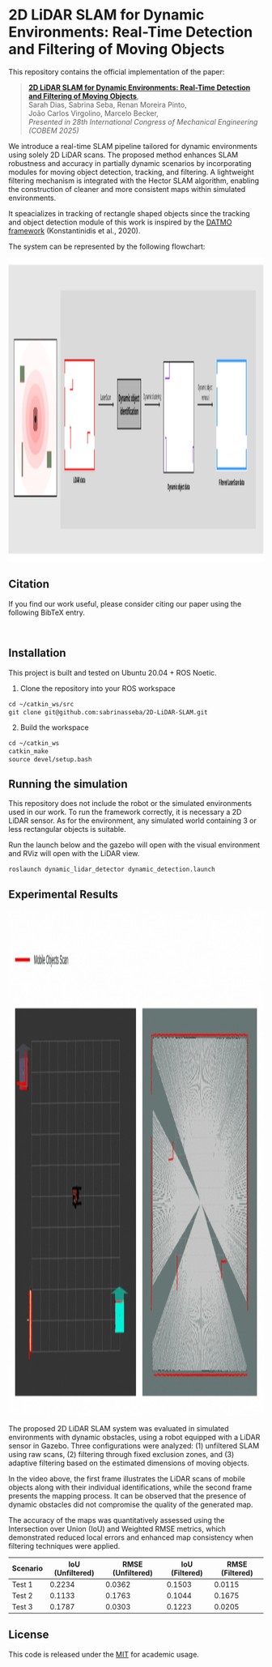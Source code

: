 # 2D LiDAR SLAM for Dynamic Environments: Real-Time Detection and Filtering of Moving Objects

This repository contains the official implementation of the paper:


> [**2D LiDAR SLAM for Dynamic Environments: Real-Time Detection and Filtering of Moving Objects**](https://www.researchgate.net/publication/395267813_2D_LiDAR_SLAM_for_Dynamic_Environments_Real-Time_Detection_and_Filtering_of_Moving_Objects),    
> Sarah Dias, Sabrina Seba, Renan Moreira Pinto,    
> João Carlos Virgolino, Marcelo Becker,      
> *Presented in 28th International Congress of Mechanical Engineering (COBEM 2025)*  

We introduce a real-time SLAM pipeline tailored for dynamic environments using solely 2D LiDAR scans. The proposed method enhances SLAM robustness and accuracy in partially dynamic scenarios by incorporating modules for moving object detection, tracking, and filtering. A lightweight filtering mechanism is integrated with the Hector SLAM algorithm, enabling the construction of cleaner and more consistent maps within simulated environments.

It speacializes in tracking of rectangle shaped objects since the tracking and object detection module of this work is inspired by the [DATMO framework](https://github.com/kostaskonkk/datmo/tree/master) (Konstantinidis et al., 2020).

The system can be represented by the following flowchart:

<p align="center">
  <img width="1000" height="600" src="https://github.com/sabrinasseba/2D-LiDAR-SLAM-teste/blob/main/assets/flowchart.png">
</p>

## Citation

If you find our work useful, please consider citing our paper using the following BibTeX entry.

```


```

## Installation

This project is built and tested on Ubuntu 20.04 + ROS Noetic.

1. Clone the repository into your ROS workspace

```
cd ~/catkin_ws/src
git clone git@github.com:sabrinasseba/2D-LiDAR-SLAM.git
```
2. Build the workspace

```
cd ~/catkin_ws
catkin_make
source devel/setup.bash
```
## Running the simulation

This repository does not include the robot or the simulated environments used in our work. To run the framework correctly, it is necessary a 2D LiDAR sensor. As for the environment, any simulated world containing 3 or less rectangular objects is suitable.

Run the launch below and the gazebo will open with the visual environment and RViz will open with the LiDAR view.

```
roslaunch dynamic_lidar_detector dynamic_detection.launch
```

## Experimental Results 

<p align="center">
  <img width="1000" height="1000" src="https://github.com/sabrinasseba/2D-LiDAR-SLAM-teste/blob/main/assets/experiments.gif?raw=true">
</p>

The proposed 2D LiDAR SLAM system was evaluated in simulated environments with dynamic obstacles, using a robot equipped with a LiDAR sensor in Gazebo. Three configurations were analyzed: (1) unfiltered SLAM using raw scans, (2) filtering through fixed exclusion zones, and (3) adaptive filtering based on the estimated dimensions of moving objects.

In the video above, the first frame illustrates the LiDAR scans of mobile objects along with their individual identifications, while the second frame presents the mapping process. It can be observed that the presence of dynamic obstacles did not compromise the quality of the generated map.

The accuracy of the maps was quantitatively assessed using the Intersection over Union (IoU) and Weighted RMSE metrics, which demonstrated reduced local errors and enhanced map consistency when filtering techniques were applied.

| Scenario | IoU (Unfiltered) | RMSE (Unfiltered) | IoU (Filtered) | RMSE (Filtered) |
|----------|------------------|-------------------|----------------|------------------|
| Test 1   | 0.2234           | 0.0362            | 0.1503         | 0.0115       |
| Test 2   | 0.1133           | 0.1763            | 0.1044         | 0.1675       |
| Test 3   | 0.1787           | 0.0303            | 0.1223         | 0.0205       |

## License

This code is released under the [MIT](https://opensource.org/license/mit) for academic usage.
